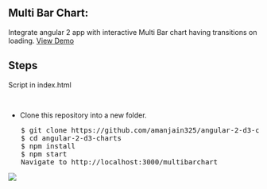 <h2>Multi Bar Chart:</h2>
Integrate angular 2 app with interactive Multi Bar chart having transitions on loading.
<a target="_blank" href="https://embed.plnkr.co/YXzgfy/">View Demo</a>

<h2>Steps</h2>

<p>Script in index.html</p>
<pre>
<script src="https://cdnjs.cloudflare.com/ajax/libs/d3/3.5.6/d3.min.js" charset="utf-8"></script>
</pre>

<ul>
  <li>Clone this repository into a new folder.</li>
  </ul>
<pre>   $ git clone https://github.com/amanjain325/angular-2-d3-charts.git
   $ cd angular-2-d3-charts
   $ npm install
   $ npm start
   Navigate to http://localhost:3000/multibarchart</pre>
   
<img src="https://raw.githubusercontent.com/amanjain325/angular-2-d3-charts/master/src/assets/img/multi-bar-chart-example.png">
